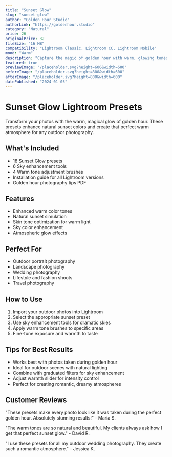 ```yaml
---
title: "Sunset Glow"
slug: "sunset-glow"
author: "Golden Hour Studio"
authorLink: "https://goldenhour.studio"
category: "Natural"
price: 26
originalPrice: 32
fileSize: "16 MB"
compatibility: "Lightroom Classic, Lightroom CC, Lightroom Mobile"
mood: "Warm"
description: "Capture the magic of golden hour with warm, glowing tones and enhanced sunset colors."
featured: true
previewImage: "/placeholder.svg?height=600&width=600"
beforeImage: "/placeholder.svg?height=800&width=600"
afterImage: "/placeholder.svg?height=800&width=600"
datePublished: "2024-01-05"
---
```


# Sunset Glow Lightroom Presets

Transform your photos with the warm, magical glow of golden hour. These presets enhance natural sunset colors and create that perfect warm atmosphere for any outdoor photography.

## What's Included

- 18 Sunset Glow presets
- 6 Sky enhancement tools
- 4 Warm tone adjustment brushes
- Installation guide for all Lightroom versions
- Golden hour photography tips PDF

## Features

- Enhanced warm color tones
- Natural sunset simulation
- Skin tone optimization for warm light
- Sky color enhancement
- Atmospheric glow effects

## Perfect For

- Outdoor portrait photography
- Landscape photography
- Wedding photography
- Lifestyle and fashion shoots
- Travel photography

## How to Use

1. Import your outdoor photos into Lightroom
2. Select the appropriate sunset preset
3. Use sky enhancement tools for dramatic skies
4. Apply warm tone brushes to specific areas
5. Fine-tune exposure and warmth to taste

## Tips for Best Results

- Works best with photos taken during golden hour
- Ideal for outdoor scenes with natural lighting
- Combine with graduated filters for sky enhancement
- Adjust warmth slider for intensity control
- Perfect for creating romantic, dreamy atmospheres

## Customer Reviews

"These presets make every photo look like it was taken during the perfect golden hour. Absolutely stunning results!" - Maria S.

"The warm tones are so natural and beautiful. My clients always ask how I get that perfect sunset glow." - David R.

"I use these presets for all my outdoor wedding photography. They create such a romantic atmosphere." - Jessica K.
